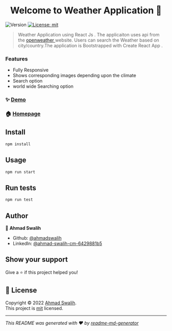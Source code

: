 <h1 align="center">Welcome to Weather Application 👋</h1>
<p>
  <img alt="Version" src="https://img.shields.io/badge/version-0.1.0-blue.svg?cacheSeconds=2592000" />
  <a href="/License" target="_blank">
    <img alt="License: mit" src="https://img.shields.io/badge/License-mit-yellow.svg" />
  </a>
</p>

> Weather Application using React Js . The applicaiton uses api from the <a href="https://openweathermap.org/"> openweather </a> website. Users can search the Weather based on city/country.The application is Bootstrapped with Create React App .

### Features
   - Fully Responsive
   - Shows corresponding images depending upon the climate
   - Search option
   - world wide Searching option

### ✨ [Demo](https://proj-weather.netlify.app/)

### 🏠 [Homepage](src/App.js)

## Install

```sh
npm install
```

## Usage

```sh
npm run start
```

## Run tests

```sh
npm run test
```

## Author

👤 **Ahmad Swalih**

* Github: [@ahmadswalih](https://github.com/ahmadswalih)
* LinkedIn: [@ahmad-swalih-cm-6429881b5](https://linkedin.com/in/ahmad-swalih-cm-6429881b5)

## Show your support

Give a ⭐️ if this project helped you!

## 📝 License

Copyright © 2022 [Ahmad Swalih](https://github.com/ahmadswalih).<br />
This project is [mit](/License) licensed.

***
_This README was generated with ❤️ by [readme-md-generator](https://github.com/kefranabg/readme-md-generator)_
